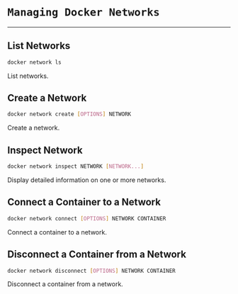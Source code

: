 # **`Managing Docker Networks`**
---

## List Networks
```bash
docker network ls
```
List networks.

## Create a Network
```bash
docker network create [OPTIONS] NETWORK
```
Create a network.

## Inspect Network
```bash
docker network inspect NETWORK [NETWORK...]
```
Display detailed information on one or more networks.

## Connect a Container to a Network
```bash
docker network connect [OPTIONS] NETWORK CONTAINER
```
Connect a container to a network.

## Disconnect a Container from a Network
```bash
docker network disconnect [OPTIONS] NETWORK CONTAINER
```
Disconnect a container from a network.
